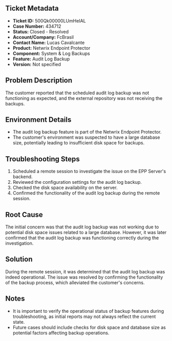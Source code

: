 ## Ticket Metadata
- **Ticket ID:** 500Qk00000LUmHeIAL
- **Case Number:** 434712
- **Status:** Closed - Resolved
- **Account/Company:** FcBrasil
- **Contact Name:** Lucas Cavalcante
- **Product:** Netwrix Endpoint Protector
- **Component:** System & Log Backups
- **Feature:** Audit Log Backup
- **Version:** Not specified

## Problem Description
The customer reported that the scheduled audit log backup was not functioning as expected, and the external repository was not receiving the backups.

## Environment Details
- The audit log backup feature is part of the Netwrix Endpoint Protector.
- The customer's environment was suspected to have a large database size, potentially leading to insufficient disk space for backups.

## Troubleshooting Steps
1. Scheduled a remote session to investigate the issue on the EPP Server's backend.
2. Reviewed the configuration settings for the audit log backup.
3. Checked the disk space availability on the server.
4. Confirmed the functionality of the audit log backup during the remote session.

## Root Cause
The initial concern was that the audit log backup was not working due to potential disk space issues related to a large database. However, it was later confirmed that the audit log backup was functioning correctly during the investigation.

## Solution
During the remote session, it was determined that the audit log backup was indeed operational. The issue was resolved by confirming the functionality of the backup process, which alleviated the customer's concerns.

## Notes
- It is important to verify the operational status of backup features during troubleshooting, as initial reports may not always reflect the current state.
- Future cases should include checks for disk space and database size as potential factors affecting backup operations.